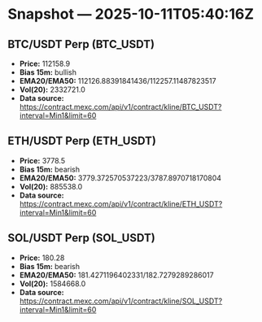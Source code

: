 # Snapshot — 2025-10-11T05:40:16Z

## BTC/USDT Perp (BTC_USDT)
- **Price:** 112158.9
- **Bias 15m:** bullish
- **EMA20/EMA50:** 112126.88391841436/112257.11487823517
- **Vol(20):** 2332721.0
- **Data source:** https://contract.mexc.com/api/v1/contract/kline/BTC_USDT?interval=Min1&limit=60

## ETH/USDT Perp (ETH_USDT)
- **Price:** 3778.5
- **Bias 15m:** bearish
- **EMA20/EMA50:** 3779.372570537223/3787.8970718170804
- **Vol(20):** 885538.0
- **Data source:** https://contract.mexc.com/api/v1/contract/kline/ETH_USDT?interval=Min1&limit=60

## SOL/USDT Perp (SOL_USDT)
- **Price:** 180.28
- **Bias 15m:** bearish
- **EMA20/EMA50:** 181.4271196402331/182.7279289286017
- **Vol(20):** 1584668.0
- **Data source:** https://contract.mexc.com/api/v1/contract/kline/SOL_USDT?interval=Min1&limit=60

